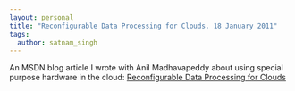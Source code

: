 ```yaml
---
layout: personal
title: "Reconfigurable Data Processing for Clouds. 18 January 2011"
tags:
  author: satnam_singh
---
```

An MSDN blog article I wrote with Anil Madhavapeddy about using special purpose hardware in the cloud: [Reconfigurable Data Processing for Clouds](https://web.archive.org/web/20120115183204/http://blogs.msdn.com/b/satnam_singh/archive/2011/01/18/reconfigurable-data-processing-for-clouds.aspx)